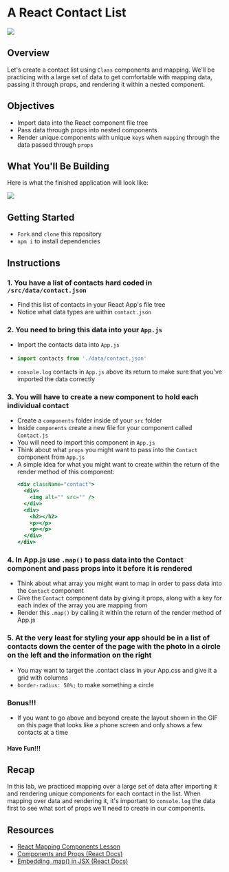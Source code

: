 # A React Contact List

![](https://media.giphy.com/media/63I6FXZTXks2A/giphy.gif)

## Overview
Let's create a contact list using `Class` components and mapping. We'll be practicing with a large set of data to get comfortable with mapping data, passing it through props, and rendering it within a nested component.

## Objectives
- Import data into the React component file tree
- Pass data through props into nested components
- Render unique components with unique `key`s when `mapping` through the data passed through `props`


## What You'll Be Building
Here is what the finished application will look like:

![](https://media.giphy.com/media/YleV4Tht95MPtY01nW/giphy.gif)

## Getting Started
- `Fork` and `clone` this repository
- `npm i` to install dependencies

## Instructions

### 1. You have a list of contacts hard coded in `/src/data/contact.json`
- Find this list of contacts in your React App's file tree
- Notice what data types are within `contact.json`

### 2. You need to bring this data into your `App.js`
- Import the contacts data into `App.js`
- ```js
  import contacts from './data/contact.json'
  ```
- `console.log` contacts in `App.js` above its return to make sure that you've imported the data correctly

### 3. You will have to create a new component to hold each individual contact
- Create a `components` folder inside of your `src` folder
- Inside `components` create a new file for your component called `Contact.js`
- You will need to import this component in `App.js`
- Think about what `props` you might want to pass into the `Contact` component from `App.js`
- A simple idea for what you might want to create within the return of the render method of this component:
  ```jsx
  <div className="contact">
    <div>
      <img alt="" src="" />
    </div>
    <div>
      <h2></h2>
      <p></p>
      <p></p>
    </div>
  </div>
   ```

### 4. In App.js use `.map()` to pass data into the Contact component and pass props into it before it is rendered
- Think about what array you might want to map in order to pass data into the `Contact` component
- Give the `Contact` component data by giving it props, along with a key for each index of the array you are mapping from
- Render this `.map()` by calling it within the return of the render method of App.js

### 5. At the very least for styling your app should be in a list of contacts down the center of the page with the photo in a circle on the left and the information on the right
- You may want to target the .contact class in your App.css and give it a grid with columns
- `border-radius: 50%;` to make something a circle

###  **Bonus!!!** 
- If you want to go above and beyond create the layout shown in the GIF on this page that looks like a phone screen and only shows a few contacts at a time

#### Have Fun!!!


## Recap
In this lab, we practiced mapping over a large set of data after importing it and rendering unique components for each contact in the list. When mapping over data and rendering it, it's important to `console.log` the data first to see what sort of props we'll need to create in our components.

## Resources
- [React Mapping Components Lesson](https://github.com/SEI-R-4-26/u2_lesson_react_mapping_components)
- [Components and Props (React Docs)](https://reactjs.org/docs/components-and-props.html#function-and-class-components)
- [Embedding .map() in JSX (React Docs)](https://reactjs.org/docs/lists-and-keys.html#embedding-map-in-jsx)



